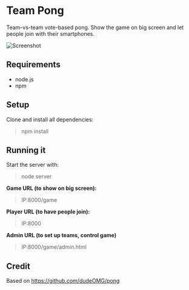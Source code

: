 # Team Pong
Team-vs-team vote-based pong. Show the game on big screen and let people join with their smartphones. 

![Screenshot](http://i.imgur.com/kWwdEgN.png)

## Requirements
* node.js
* npm

## Setup
Clone and install all dependencies:
> npm install

## Running it
Start the server with:
> node server

**Game URL (to show on big screen):**
> IP:8000/game

**Player URL (to have people join):**
> IP:8000

**Admin URL (to set up teams, control game)**
> IP:8000/game/admin.html

## Credit
Based on https://github.com/dudeOMG/pong